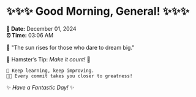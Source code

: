 # ✨✨✨ Good Morning, General! ✨✨✨

**📅 Date:** December 01, 2024  
**⏰ Time:** 03:06 AM  

🌅 "The sun rises for those who dare to dream big."  

🐹 Hamster’s Tip: _Make it count!_ 💪  

```
🚀 Keep learning, keep improving.  
🧑‍💻 Every commit takes you closer to greatness!  
```

✨ *Have a Fantastic Day!* ✨  
